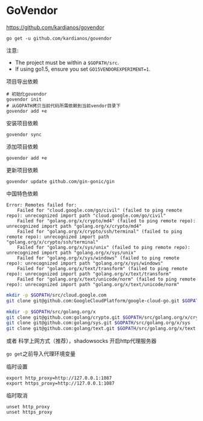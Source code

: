# GoVendor

https://github.com/kardianos/govendor

```
go get -u github.com/kardianos/govendor
```

注意:

- The project must be within a `$GOPATH/src`.
- If using go1.5, ensure you set `GO15VENDOREXPERIMENT=1`.

项目导出依赖
```
# 初始化govendor
govendor init
# 从GOPATH拷贝当前代码所需依赖到当前vendor目录下
govendor add +e
```

安装项目依赖
```
govendor sync
```

添加项目依赖
```
govendor add +e
```

更新项目依赖
```
govendor update github.com/gin-gonic/gin
```

中国特色依赖

```
Error: Remotes failed for:
	Failed for "cloud.google.com/go/civil" (failed to ping remote repo): unrecognized import path "cloud.google.com/go/civil"
	Failed for "golang.org/x/crypto/md4" (failed to ping remote repo): unrecognized import path "golang.org/x/crypto/md4"
	Failed for "golang.org/x/crypto/ssh/terminal" (failed to ping remote repo): unrecognized import path "golang.org/x/crypto/ssh/terminal"
	Failed for "golang.org/x/sys/unix" (failed to ping remote repo): unrecognized import path "golang.org/x/sys/unix"
	Failed for "golang.org/x/sys/windows" (failed to ping remote repo): unrecognized import path "golang.org/x/sys/windows"
	Failed for "golang.org/x/text/transform" (failed to ping remote repo): unrecognized import path "golang.org/x/text/transform"
	Failed for "golang.org/x/text/unicode/norm" (failed to ping remote repo): unrecognized import path "golang.org/x/text/unicode/norm"
```

```bash
mkdir -p $GOPATH/src/cloud.google.com
git clone git@github.com:GoogleCloudPlatform/google-cloud-go.git $GOPATH/src/cloud.google.com/go

mkdir -p $GOPATH/src/golang.org/x
git clone git@github.com:golang/crypto.git $GOPATH/src/golang.org/x/crypto
git clone git@github.com:golang/sys.git $GOPATH/src/golang.org/x/sys
git clone git@github.com:golang/text.git $GOPATH/src/golang.org/x/text
```

或者 科学上网方式（推荐），shadowsocks 开启http代理服务器

`go get`之前导入代理环境变量

临时设置
```
export http_proxy=http://127.0.0.1:1087
export https_proxy=http://127.0.0.1:1087
```

临时取消
```
unset http_proxy
unset https_proxy
```
